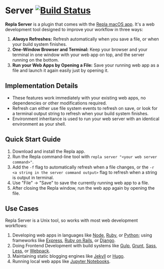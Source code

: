 # Server [![Build Status](https://travis-ci.org/repla-app/Server.replaplugin.svg?branch=master)](https://travis-ci.org/repla-app/Server.replaplugin)

**Repla Server** is a plugin that comes with the [Repla macOS app](https://repla.app). It's a web development tool designed to improve your workflow in three ways:

1. **_Always_ Refreshes:** Refresh automatically when you save a file, or when your build system finishes.
2. **One-Window Browser and Terminal:** Keep your browser and your terminal in one window with your web app on top, and the server running on the bottom.
3. **Run your Web Apps by Opening a File:** Save your running web app as a file and launch it again easily just by opening it.

## Implementation Details

- These features work immediately with your existing web apps, no dependencies or other modifications required.
- Refresh can either use file system events to refresh on save, or look for a terminal output string to refresh when your build system finishes.
- Environment inheritance is used to run your web server with an identical environment as your shell.

## Quick Start Guide

1. Download and install the Repla app.
2. Run the Repla command-line tool with `repla server "<your web server command>"`.
3. Add the `-f` flag to automatically refresh when a file changes, or the `-r <a string in the server command output>` flag to refresh when a string is output in terminal.
4. Use "File" -> "Save" to save the currently running web app to a file.
5. After closing the Repla window, run the web app again by opening the file.

## Use Cases

Repla Server is a Unix tool, so works with most web development workflows:

1. Developing web apps in languages like [Node](https://nodejs.org/), [Ruby](https://www.ruby-lang.org/), or [Python](https://www.python.org/); using frameworks like [Express](https://expressjs.com/), [Ruby on Rails](https://rubyonrails.org/), or [Django](https://www.djangoproject.com/).
2. Doing Frontend Development with build systems like [Gulp](https://gulpjs.com/), [Grunt](https://gruntjs.com/), [Sass](https://sass-lang.com/), [Less](http://lesscss.org/), or [Webpack](https://webpack.js.org/).
3. Maintaining static blogging engines like [Jekyll](https://jekyllrb.com/) or [Hugo](https://gohugo.io/).
4. Running local web apps like [Jupyter Notebooks](https://jupyter.org/).
